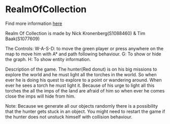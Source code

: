 # RealmOfCollection
Find more information [here](https://drive.google.com/drive/folders/1O9aq8cD3LQ-ez4_-a6fRHVDJQf2OVYVQ?usp=sharing)

Realm Of Collection is made by Nick Kronenberg(S1088460) & Tim Baak(S1077609)

The Controls:
W-A-S-D: to move the green player or press anywhere on the map to move him with A* and path following behaviour.
G: To show or hide the graph.
H: To show entity information. 

Description of the game.
The hunter(Red donut) is on his big missions to explore the world and he must light all the torches in the world. So when ever he is doing his quest to explore to a point or wandering around. When ever he sees a torch he must light it. Because of his urge to light all this torches the all the imps of the land are afraid of him so when ever he comes close the imps will hide from him.

Note:
Because we generate all our objects randomly there is a possibility that the hunter gets stuck in an object. You might need to restart the game if the hunter does not unstuck himself with collision behaviour. 
